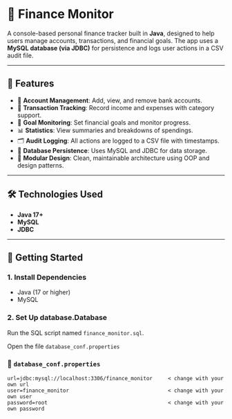 # 💸 Finance Monitor

A console-based personal finance tracker built in **Java**, designed to help users manage accounts, transactions, and financial goals. The app uses a **MySQL database (via JDBC)** for persistence and logs user actions in a CSV audit file.

---

## 📌 Features

- 🔐 **Account Management**: Add, view, and remove bank accounts.
- 🧾 **Transaction Tracking**: Record income and expenses with category support.
- 🎯 **Goal Monitoring**: Set financial goals and monitor progress.
- 📊 **Statistics**: View summaries and breakdowns of spendings.
- 🗂️ **Audit Logging**: All actions are logged to a CSV file with timestamps.
- 💾 **Database Persistence**: Uses MySQL and JDBC for data storage.
- 🧱 **Modular Design**: Clean, maintainable architecture using OOP and design patterns.

---

## 🛠️ Technologies Used

- **Java 17+**
- **MySQL**
- **JDBC**

---

## 🚀 Getting Started

### 1. Install Dependencies

- Java (17 or higher)
- MySQL

### 2. Set Up database.Database

Run the SQL script named `finance_monitor.sql`.

Open the file `database_conf.properties`

### 📄 `database_conf.properties`
```properties
url=jdbc:mysql://localhost:3306/finance_monitor     < change with your own url
user=finance_monitor                                < change with your own user
password=root                                       < change with your own password
